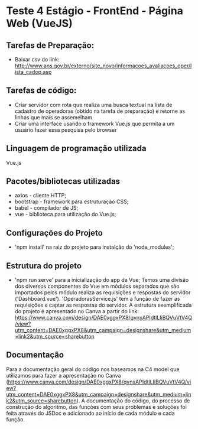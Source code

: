 # Teste 4 Estágio - FrontEnd - Página Web (VueJS)

## Tarefas de Preparação:
* Baixar csv do link: http://www.ans.gov.br/externo/site_novo/informacoes_avaliacoes_oper/lista_cadop.asp

## Tarefas de código:
* Criar servidor com rota que realiza uma busca textual na lista de cadastro de operadoras (obtido na tarefa de preparação) e retorne as linhas que mais se assemelham
* Criar uma interface usando o framework Vue.js que permita a um usuário fazer essa pesquisa pelo browser

## Linguagem de programação utilizada
Vue.js

## Pacotes/bibliotecas utilizadas
* axios - cliente HTTP;
* bootstrap - framework para estruturação CSS;
* babel - compilador de JS;
* vue - biblioteca para utilização do Vue.js;

## Configurações do Projeto
* 'npm install' na raiz do projeto para instalção do 'node_modules';

## Estrutura do projeto
* 'npm run serve' para a inicialização do app da Vue;
Temos uma divisão dos diversos componentes do Vue em módulos separados que são importados pelos módulo realiza as requisições e respostas do servidor ('Dashboard.vue'). 'OperadorasService.js' tem a função de fazer as requisições e captar as respostas do servidor. 
A estrutura exemplificada do projeto é apresentado no Canva a partir do link: https://www.canva.com/design/DAE0xggxPX8/qvnxAPIdtlLIiBQVuVtV4Q/view?utm_content=DAE0xggxPX8&utm_campaign=designshare&utm_medium=link2&utm_source=sharebutton

## Documentação
Para a documentação geral do código nos baseamos na C4 model que utilizamos para fazer a apresentação no Canva (https://www.canva.com/design/DAE0xggxPX8/qvnxAPIdtlLIiBQVuVtV4Q/view?utm_content=DAE0xggxPX8&utm_campaign=designshare&utm_medium=link2&utm_source=sharebutton). A documentação do código, do processo de construção do algoritmo, das funções com seus problemas e soluções foi feita através do JSDoc e adicionado ao início de cada módulo e cada função.
